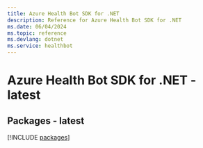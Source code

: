```yaml
---
title: Azure Health Bot SDK for .NET
description: Reference for Azure Health Bot SDK for .NET
ms.date: 06/04/2024
ms.topic: reference
ms.devlang: dotnet
ms.service: healthbot
---
```

# Azure Health Bot SDK for .NET - latest
## Packages - latest
[!INCLUDE [packages](health-bot-index.md)]